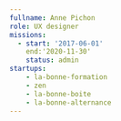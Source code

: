 ```yaml
---
fullname: Anne Pichon
role: UX designer
missions:
  - start: '2017-06-01'
    end:'2020-11-30'
    status: admin
startups:
    - la-bonne-formation
    - zen
    - la-bonne-boite
    - la-bonne-alternance
---
```

